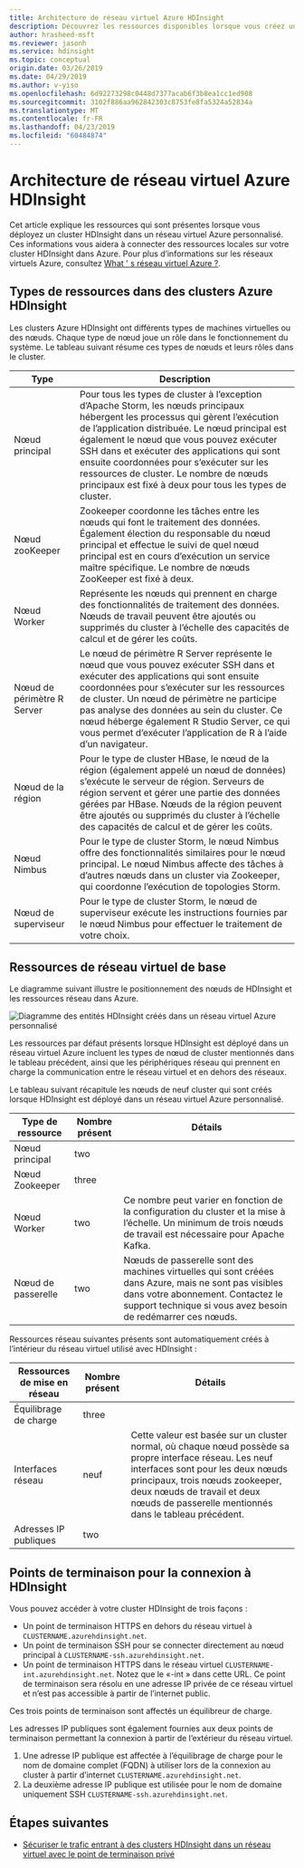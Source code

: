 ```yaml
---
title: Architecture de réseau virtuel Azure HDInsight
description: Découvrez les ressources disponibles lorsque vous créez un cluster HDInsight dans un réseau virtuel Azure.
author: hrasheed-msft
ms.reviewer: jasonh
ms.service: hdinsight
ms.topic: conceptual
origin.date: 03/26/2019
ms.date: 04/29/2019
ms.author: v-yiso
ms.openlocfilehash: 6d92273298c0448d7377acab6f3b8ea1cc1ed908
ms.sourcegitcommit: 3102f886aa962842303c8753fe8fa5324a52834a
ms.translationtype: MT
ms.contentlocale: fr-FR
ms.lasthandoff: 04/23/2019
ms.locfileid: "60484874"
---
```

# <a name="azure-hdinsight-virtual-network-architecture"></a>Architecture de réseau virtuel Azure HDInsight

Cet article explique les ressources qui sont présentes lorsque vous déployez un cluster HDInsight dans un réseau virtuel Azure personnalisé. Ces informations vous aidera à connecter des ressources locales sur votre cluster HDInsight dans Azure. Pour plus d’informations sur les réseaux virtuels Azure, consultez [What ' s réseau virtuel Azure ?](../virtual-network/virtual-networks-overview.md).

## <a name="resource-types-in-azure-hdinsight-clusters"></a>Types de ressources dans des clusters Azure HDInsight

Les clusters Azure HDInsight ont différents types de machines virtuelles ou des nœuds. Chaque type de nœud joue un rôle dans le fonctionnement du système. Le tableau suivant résume ces types de nœuds et leurs rôles dans le cluster.

| Type | Description |
| --- | --- |
| Nœud principal |  Pour tous les types de cluster à l’exception d’Apache Storm, les nœuds principaux hébergent les processus qui gèrent l’exécution de l’application distribuée. Le nœud principal est également le nœud que vous pouvez exécuter SSH dans et exécuter des applications qui sont ensuite coordonnées pour s’exécuter sur les ressources de cluster. Le nombre de nœuds principaux est fixé à deux pour tous les types de cluster. |
| Nœud zooKeeper | Zookeeper coordonne les tâches entre les nœuds qui font le traitement des données. Également élection du responsable du nœud principal et effectue le suivi de quel nœud principal est en cours d’exécution un service maître spécifique. Le nombre de nœuds ZooKeeper est fixé à deux. |
| Nœud Worker | Représente les nœuds qui prennent en charge des fonctionnalités de traitement des données. Nœuds de travail peuvent être ajoutés ou supprimés du cluster à l’échelle des capacités de calcul et de gérer les coûts. |
| Nœud de périmètre R Server | Le nœud de périmètre R Server représente le nœud que vous pouvez exécuter SSH dans et exécuter des applications qui sont ensuite coordonnées pour s’exécuter sur les ressources de cluster. Un nœud de périmètre ne participe pas analyse des données au sein du cluster. Ce nœud héberge également R Studio Server, ce qui vous permet d’exécuter l’application de R à l’aide d’un navigateur. |
| Nœud de la région | Pour le type de cluster HBase, le nœud de la région (également appelé un nœud de données) s’exécute le serveur de région. Serveurs de région servent et gérer une partie des données gérées par HBase. Nœuds de la région peuvent être ajoutés ou supprimés du cluster à l’échelle des capacités de calcul et de gérer les coûts.|
| Nœud Nimbus | Pour le type de cluster Storm, le nœud Nimbus offre des fonctionnalités similaires pour le nœud principal. Le nœud Nimbus affecte des tâches à d’autres nœuds dans un cluster via Zookeeper, qui coordonne l’exécution de topologies Storm. |
| Nœud de superviseur | Pour le type de cluster Storm, le nœud de superviseur exécute les instructions fournies par le nœud Nimbus pour effectuer le traitement de votre choix. |

## <a name="basic-virtual-network-resources"></a>Ressources de réseau virtuel de base

Le diagramme suivant illustre le positionnement des nœuds de HDInsight et les ressources réseau dans Azure.

![Diagramme des entités HDInsight créés dans un réseau virtuel Azure personnalisé](./media/hdinsight-virtual-network-architecture/vnet-diagram.png)

Les ressources par défaut présents lorsque HDInsight est déployé dans un réseau virtuel Azure incluent les types de nœud de cluster mentionnés dans le tableau précédent, ainsi que les périphériques réseau qui prennent en charge la communication entre le réseau virtuel et en dehors des réseaux.

Le tableau suivant récapitule les nœuds de neuf cluster qui sont créés lorsque HDInsight est déployé dans un réseau virtuel Azure personnalisé.

| Type de ressource | Nombre présent | Détails |
| --- | --- | --- |
|Nœud principal | two |    |
|Nœud Zookeeper | three | |
|Nœud Worker | two | Ce nombre peut varier en fonction de la configuration du cluster et la mise à l’échelle. Un minimum de trois nœuds de travail est nécessaire pour Apache Kafka.  |
|Nœud de passerelle | two | Nœuds de passerelle sont des machines virtuelles qui sont créées dans Azure, mais ne sont pas visibles dans votre abonnement. Contactez le support technique si vous avez besoin de redémarrer ces nœuds. |

Ressources réseau suivantes présents sont automatiquement créés à l’intérieur du réseau virtuel utilisé avec HDInsight :

| Ressources de mise en réseau | Nombre présent | Détails |
| --- | --- | --- |
|Équilibrage de charge | three | |
|Interfaces réseau | neuf | Cette valeur est basée sur un cluster normal, où chaque nœud possède sa propre interface réseau. Les neuf interfaces sont pour les deux nœuds principaux, trois nœuds zookeeper, deux nœuds de travail et deux nœuds de passerelle mentionnés dans le tableau précédent. |
|Adresses IP publiques | two |    |

## <a name="endpoints-for-connecting-to-hdinsight"></a>Points de terminaison pour la connexion à HDInsight

Vous pouvez accéder à votre cluster HDInsight de trois façons :

- Un point de terminaison HTTPS en dehors du réseau virtuel à `CLUSTERNAME.azurehdinsight.net`.
- Un point de terminaison SSH pour se connecter directement au nœud principal à `CLUSTERNAME-ssh.azurehdinsight.net`.
- Un point de terminaison HTTPS dans le réseau virtuel `CLUSTERNAME-int.azurehdinsight.net`. Notez que le «-int » dans cette URL. Ce point de terminaison sera résolu en une adresse IP privée de ce réseau virtuel et n’est pas accessible à partir de l’internet public.

Ces trois points de terminaison sont affectés un équilibreur de charge.

Les adresses IP publiques sont également fournies aux deux points de terminaison permettant la connexion à partir de l’extérieur du réseau virtuel.

1. Une adresse IP publique est affectée à l’équilibrage de charge pour le nom de domaine complet (FQDN) à utiliser lors de la connexion au cluster à partir d’internet `CLUSTERNAME.azurehdinsight.net`.
1. La deuxième adresse IP publique est utilisée pour le nom de domaine uniquement SSH `CLUSTERNAME-ssh.azurehdinsight.net`.

## <a name="next-steps"></a>Étapes suivantes

* [Sécuriser le trafic entrant à des clusters HDInsight dans un réseau virtuel avec le point de terminaison privé](https://azure.microsoft.com/blog/secure-incoming-traffic-to-hdinsight-clusters-in-a-vnet-with-private-endpoint/)
